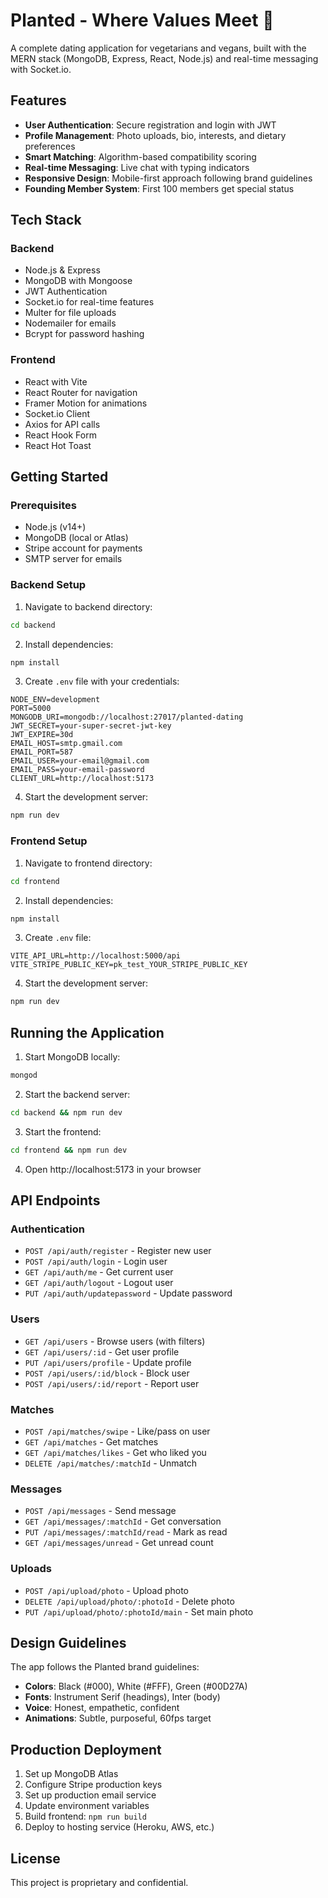 # Planted - Where Values Meet 🌱

A complete dating application for vegetarians and vegans, built with the MERN stack (MongoDB, Express, React, Node.js) and real-time messaging with Socket.io.

## Features

- **User Authentication**: Secure registration and login with JWT
- **Profile Management**: Photo uploads, bio, interests, and dietary preferences
- **Smart Matching**: Algorithm-based compatibility scoring
- **Real-time Messaging**: Live chat with typing indicators
- **Responsive Design**: Mobile-first approach following brand guidelines
- **Founding Member System**: First 100 members get special status

## Tech Stack

### Backend
- Node.js & Express
- MongoDB with Mongoose
- JWT Authentication
- Socket.io for real-time features
- Multer for file uploads
- Nodemailer for emails
- Bcrypt for password hashing

### Frontend
- React with Vite
- React Router for navigation
- Framer Motion for animations
- Socket.io Client
- Axios for API calls
- React Hook Form
- React Hot Toast

## Getting Started

### Prerequisites
- Node.js (v14+)
- MongoDB (local or Atlas)
- Stripe account for payments
- SMTP server for emails

### Backend Setup

1. Navigate to backend directory:
```bash
cd backend
```

2. Install dependencies:
```bash
npm install
```

3. Create `.env` file with your credentials:
```env
NODE_ENV=development
PORT=5000
MONGODB_URI=mongodb://localhost:27017/planted-dating
JWT_SECRET=your-super-secret-jwt-key
JWT_EXPIRE=30d
EMAIL_HOST=smtp.gmail.com
EMAIL_PORT=587
EMAIL_USER=your-email@gmail.com
EMAIL_PASS=your-email-password
CLIENT_URL=http://localhost:5173
```

4. Start the development server:
```bash
npm run dev
```

### Frontend Setup

1. Navigate to frontend directory:
```bash
cd frontend
```

2. Install dependencies:
```bash
npm install
```

3. Create `.env` file:
```env
VITE_API_URL=http://localhost:5000/api
VITE_STRIPE_PUBLIC_KEY=pk_test_YOUR_STRIPE_PUBLIC_KEY
```

4. Start the development server:
```bash
npm run dev
```

## Running the Application

1. Start MongoDB locally:
```bash
mongod
```

2. Start the backend server:
```bash
cd backend && npm run dev
```

3. Start the frontend:
```bash
cd frontend && npm run dev
```

4. Open http://localhost:5173 in your browser

## API Endpoints

### Authentication
- `POST /api/auth/register` - Register new user
- `POST /api/auth/login` - Login user
- `GET /api/auth/me` - Get current user
- `GET /api/auth/logout` - Logout user
- `PUT /api/auth/updatepassword` - Update password

### Users
- `GET /api/users` - Browse users (with filters)
- `GET /api/users/:id` - Get user profile
- `PUT /api/users/profile` - Update profile
- `POST /api/users/:id/block` - Block user
- `POST /api/users/:id/report` - Report user

### Matches
- `POST /api/matches/swipe` - Like/pass on user
- `GET /api/matches` - Get matches
- `GET /api/matches/likes` - Get who liked you
- `DELETE /api/matches/:matchId` - Unmatch

### Messages
- `POST /api/messages` - Send message
- `GET /api/messages/:matchId` - Get conversation
- `PUT /api/messages/:matchId/read` - Mark as read
- `GET /api/messages/unread` - Get unread count

### Uploads
- `POST /api/upload/photo` - Upload photo
- `DELETE /api/upload/photo/:photoId` - Delete photo
- `PUT /api/upload/photo/:photoId/main` - Set main photo

## Design Guidelines

The app follows the Planted brand guidelines:
- **Colors**: Black (#000), White (#FFF), Green (#00D27A)
- **Fonts**: Instrument Serif (headings), Inter (body)
- **Voice**: Honest, empathetic, confident
- **Animations**: Subtle, purposeful, 60fps target

## Production Deployment

1. Set up MongoDB Atlas
2. Configure Stripe production keys
3. Set up production email service
4. Update environment variables
5. Build frontend: `npm run build`
6. Deploy to hosting service (Heroku, AWS, etc.)

## License

This project is proprietary and confidential.